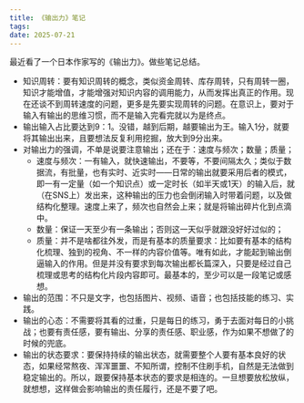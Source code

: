 ```yaml
---
title: 《输出力》笔记 
tags:
date: 2025-07-21
---
```


最近看了一个日本作家写的《输出力》。做些笔记总结。

- 知识周转：要有知识周转的概念，类似资金周转、库存周转，只有周转一圈，知识才能增值，才能增强对知识内容的调用能力，从而发挥出真正的作用。现在还谈不到周转速度的问题，更多是先要实现周转的问题。在意识上，要对于输入有输出的思维习惯，而不是输入完看完就以为是终点。
- 输出输入占比要达到9：1。没错，越到后期，越要输出为王。输入1分，就要将其输出出来，且要想法反复利用挖掘，放大到9分出来。
- 对输出力的强调，不单是说要注意输出；还在于：速度与频次；数量；质量；
	- 速度与频次：一有输入，就快速输出，不要等，不要间隔太久；类似于数据流，有批量，也有实时、近实时——日常的输出就要采用后者的模式，即一有一定量（如一个知识点）或一定时长（如半天或1天）的输入后，就（在SNS上）发出来，这种输出的压力也会倒闭输入时带着问题，以及做结构化整理。速度上来了，频次也自然会上来；就是将输出碎片化到点滴中。
	- 数量：保证一天至少有一条输出；否则这一天似乎就跟没好好过似的；
	- 质量：并不是啥都往外发，而是有基本的质量要求：比如要有基本的结构化梳理、独到的视角、不一样的内容价值等。唯有如此，才能起到输出倒逼输入的作用。但是并没有要求到每次输出都长篇深入，只要是经过自己梳理或思考的结构化片段内容即可。最基本的，至少可以是一段笔记或感想。
- 输出的范围：不只是文字，也包括图片、视频、语音；也包括技能的练习、实践。
- 输出的心态：不需要将其看的过重，只是每日的练习，勇于去面对每日的小挑战；也要有责任感，要有输出、分享的责任感、职业感，作为如果不想做了的时候的兜底。
- 输出的状态要求：要保持持续的输出状态，就需要整个人要有基本良好的状态，如果经常熬夜、浑浑噩噩、不知所谓，控制不住刷手机，自然是无法做到稳定输出的。所以，跟要保持基本状态的要求是相连的。一旦想要放松放纵，就想想，这样做会影响输出的责任履行，还是不要了吧。
